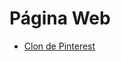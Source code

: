 <h1>Página Web</h1>
<ul>
    <li><a href="https://jonhxq.github.io/PINTEREST/">Clon de Pinterest</a></li>
</ul>